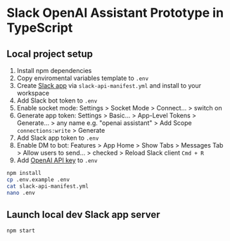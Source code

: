 # Slack OpenAI Assistant Prototype in TypeScript

## Local project setup

1. Install npm dependencies
2. Copy enviromental variables template to `.env`
3. Create [Slack app](https://api.slack.com/apps) via `slack-api-manifest.yml` and install to your workspace
4. Add Slack bot token to `.env`
5. Enable socket mode: Settings > Socket Mode > Connect... > switch on
6. Generate app token: Settings > Basic... > App-Level Tokens > Generate... > any name e.g. "openai assistant" > Add Scope `connections:write` > Generate
7. Add Slack app token to `.env`
8. Enable DM to bot: Features > App Home > Show Tabs > Messages Tab > Allow users to send... > checked > Reload Slack client `Cmd + R`
9. Add [OpenAI API key](https://platform.openai.com/api-keys) to `.env`

```sh
npm install
cp .env.example .env
cat slack-api-manifest.yml
nano .env
```

## Launch local dev Slack app server

```sh
npm start
```
